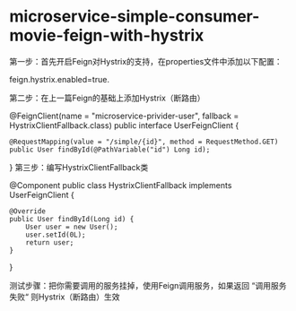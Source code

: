 # microservice-simple-consumer-movie-feign-with-hystrix

第一步：首先开启Feign对Hystrix的支持，在properties文件中添加以下配置：

feign.hystrix.enabled=true.

第二步：在上一篇Feign的基础上添加Hystrix（断路由）

@FeignClient(name = "microservice-privider-user", fallback = HystrixClientFallback.class)
public interface UserFeignClient {

	@RequestMapping(value = "/simple/{id}", method = RequestMethod.GET)
	public User findById(@PathVariable("id") Long id);
}
第三步：编写HystrixClientFallback类

@Component
public class HystrixClientFallback implements UserFeignClient {

	@Override
	public User findById(Long id) {
		User user = new User();
		user.setId(0L);
		return user;
	}

}

测试步骤：把你需要调用的服务挂掉，使用Feign调用服务，如果返回 “调用服务失败“ 则Hystrix（断路由）生效
